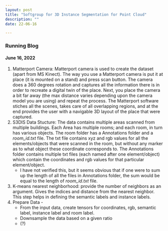 ```yaml
---
layout: post
title: "Softgroup for 3D Instance Segmentation for Point Cloud"
description: ""
date: 22-06-16

---
```


### Running Blog
#### June 16, 2022
1. Matterport Camera: Matterport camera is used to create the dataset (apart from MS Kinect). The way you use a Matterport camera is put it at place (it is mounted on a stand) and press scan button. The camera does a 360 degrees rotation and captures all the information there is in order to recreate a digital twin of the place. Next, you place the camera a bit far away (the max distance varies depending upon the camera model you are using) and repeat the process. The Matterport software stiches all the scenes, takes care of all overlapping regions, and at the end provides the user with a navigable 3D layout of the place that were captured. 
2. S3DIS Data Stucture: The data contains multiple areas scanned from multiple buildings. Each Area has multiple rooms; and each room, in turn has various objects. The room folder has a Annotations folder and a *room_id.txt* file. The txt file contains xyz and rgb values for all the elements/objects that were scanned in the room, but without any marker as to what object these coordinate corresponds to. The Annotations folder contains multiple txt files (each named after one element/object) which contain the coordinates and rgb values for that particular element/object.
	- I have not verified this, but it seems obvious that if one were to sum up the length of all the files in Annotations folder, the sum would be equal to the length of *room_id.txt* file.
3. K-means nearest neighborhood: provide the number of neighbors as an argument. Gives the indices and distance from the nearest neighbor. This step helps in defining the semantic labels and instance labels.
4. Prepare Data - 
	- From the input data, create tensors for coordinates, rgb, semantic label, instance label and room label. 
	- Downsample the data based on a given ratio
	- (?)
